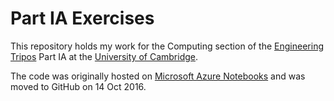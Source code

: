 # Part IA Exercises 
This repository holds my work for the Computing section of the 
[Engineering Tripos](http://www.undergraduate.study.cam.ac.uk/courses/engineering) 
Part IA at the [University of Cambridge](http://www.cam.ac.uk).

The code was originally hosted on [Microsoft Azure Notebooks](https://notebooks.azure.com/)
and was moved to GitHub on 14 Oct 2016.
